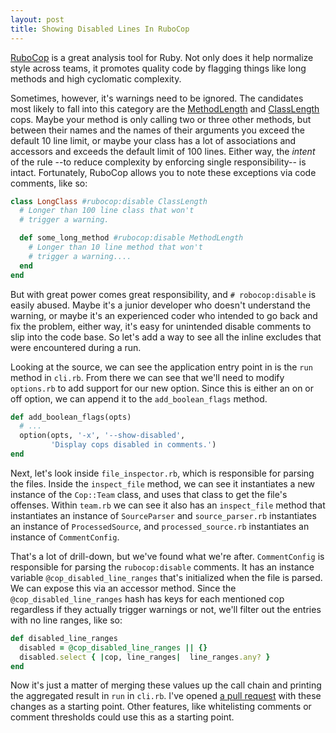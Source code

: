 ```yaml
---
layout: post
title: Showing Disabled Lines In RuboCop
---
```


[RuboCop](https://github.com/bbatsov/rubocop) is a great analysis tool for Ruby. Not only does it help normalize style across teams, it promotes quality code by flagging things like long methods and high cyclomatic complexity.

Sometimes, however, it's warnings need to be ignored. The candidates most likely to fall into this category are the [MethodLength](https://github.com/bbatsov/rubocop/blob/master/lib/rubocop/cop/style/method_length.rb) and [ClassLength](https://github.com/bbatsov/rubocop/blob/master/lib/rubocop/cop/style/class_length.rb) cops. Maybe your method is only calling two or three other methods, but between their names and the names of their arguments you exceed the default 10 line limit, or maybe your class has a lot of associations and accessors and exceeds the default limit of 100 lines. Either way, the _intent_ of the rule --to reduce complexity by enforcing single responsibility-- is intact. Fortunately, RuboCop allows you to note these exceptions via code comments, like so:

```ruby
class LongClass #rubocop:disable ClassLength
  # Longer than 100 line class that won't
  # trigger a warning.

  def some_long_method #rubocop:disable MethodLength
    # Longer than 10 line method that won't
    # trigger a warning....
  end
end
```

But with great power comes great responsibility, and `# robocop:disable` is easily abused. Maybe it's a junior developer who doesn't understand the warning, or maybe it's an experienced coder who intended to go back and fix the problem, either way, it's easy for unintended disable comments to slip into the code base. So let's add a way to see all the inline excludes that were encountered during a run.

Looking at the source, we can see the application entry point in is the `run` method in `cli.rb`. From there we can see that we'll need to modify `options.rb` to add support for our new option. Since this is either an on or off option, we can append it to the `add_boolean_flags` method.

```ruby
def add_boolean_flags(opts)
  # ...
  option(opts, '-x', '--show-disabled',
         'Display cops disabled in comments.')
end
```

Next, let's look inside `file_inspector.rb`, which is responsible for parsing the files. Inside the `inspect_file` method, we can see it instantiates a new instance of the `Cop::Team` class, and uses that class to get the file's offenses. Within `team.rb`  we can see it also has an `inspect_file` method that instantiates an instance of `SourceParser` and `source_parser.rb` instantiates an instance of `ProcessedSource`, and `processed_source.rb` instantiates an instance of `CommentConfig`.

That's a lot of drill-down, but we've found what we're after. `CommentConfig` is responsible for parsing the `rubocop:disable` comments. It has an instance variable `@cop_disabled_line_ranges` that's initialized when the file is parsed. We can expose this via an accessor method. Since the `@cop_disabled_line_ranges` hash has keys for each mentioned cop regardless if they actually trigger warnings or not, we'll filter out the entries with no line ranges, like so:

```ruby
def disabled_line_ranges
  disabled = @cop_disabled_line_ranges || {}
  disabled.select { |cop, line_ranges|  line_ranges.any? }
end
```

Now it's just a matter of merging these values up the call chain and printing the aggregated result in `run` in `cli.rb`. I've opened [a pull request](https://github.com/bbatsov/rubocop/pull/900) with these changes as a starting point. Other features, like whitelisting comments or comment thresholds could use this as a starting point.